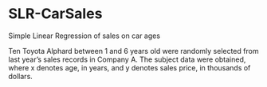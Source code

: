 # SLR-CarSales
Simple Linear Regression of sales on car ages

Ten Toyota Alphard between 1 and 6 years old were randomly selected from last year’s sales records in Company A. The subject data were obtained, where x denotes age, in years, and y denotes sales price, in thousands of dollars.
